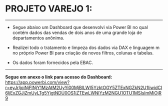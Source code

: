 # **PROJETO VAREJO 1:**
---

* Segue abaixo um Dashboard que desenvolvi via Power BI no qual contém dados das vendas de dois anos de uma grande loja de departamentos anônima. 

* Realizei todo o tratamento e limpeza dos dados via DAX e linguagem m no próprio Power BI para criação de novos filtros, colunas e tabelas.

* Os dados foram fornecidos pela EBAC.
---
**Segue em anexo o link para acesso do Dashboard:** 
https://app.powerbi.com/view?r=eyJrIjoiNjFlNjY1MzAtM2UyYi00MjBlLWI5YzktOGY5ZTExNGZkN2U1IiwidCI6IjExZGJiZmUyLTg5YjgtNDU0OS1iZTEwLWNlYzM2NGU1OTU1MSIsImMiOjR9

